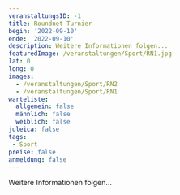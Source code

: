 ```yaml
---
veranstaltungsID: -1
title: Roundnet-Turnier
begin: '2022-09-10'
ende: '2022-09-10'
description: Weitere Informationen folgen...
featuredImage: /veranstaltungen/Sport/RN1.jpg
lat: 0
long: 0
images:
  - /veranstaltungen/Sport/RN2
  - /veranstaltungen/Sport/RN1
warteliste:
  allgemein: false
  männlich: false
  weiblich: false
juleica: false
tags:
 - Sport
preise: false
anmeldung: false
---
```

Weitere Informationen folgen...